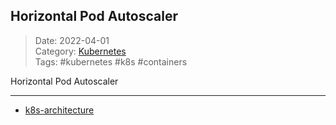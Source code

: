  ## Horizontal Pod Autoscaler
 
>Date: 2022-04-01  
>Category: [Kubernetes](00Kubernetes.md)  
>Tags: #kubernetes #k8s #containers   

Horizontal Pod Autoscaler

---
- [k8s-architecture](k8s-architecture.md)